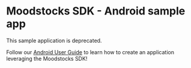 # Moodstocks SDK - Android sample app

This sample application is deprecated.

Follow our [Android User Guide](https://moodstocks.com/docs/android/) to learn how to create an application leveraging the Moodstocks SDK!
